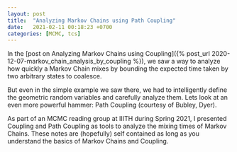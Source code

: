```yaml
---
layout: post
title:  "Analyzing Markov Chains using Path Coupling"
date:   2021-02-11 00:18:23 +0700
categories: [MCMC, tcs]
---
```


In the [post on Analyzing Markov Chains using Coupling]({% post_url 2020-12-07-markov_chain_analysis_by_coupling %}), we saw a way to analyze how quickly a Markov Chain mixes by bounding the expected time taken by two arbitrary states to coalesce. 

But even in the simple example we saw there, we had to intelligently define the geometric random variables and carefully analyze them. Lets look at an even more powerful hammer: Path Coupling (courtesy of Bubley, Dyer).

As part of an MCMC reading group at IIITH during Spring 2021, I presented Coupling and Path Coupling as tools to analyze the mixing times of Markov Chains. These notes are (hopefully) self contained as long as you understand the basics of Markov Chains and Coupling. 


<object data="/static/pdf/Path Coupling Notes.pdf" width="100%" height="1000" type='application/pdf'/>

